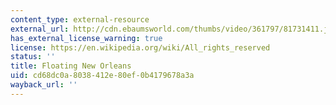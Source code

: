 ```yaml
---
content_type: external-resource
external_url: http://cdn.ebaumsworld.com/thumbs/video/361797/81731411.jpg
has_external_license_warning: true
license: https://en.wikipedia.org/wiki/All_rights_reserved
status: ''
title: Floating New Orleans
uid: cd68dc0a-8038-412e-80ef-0b4179678a3a
wayback_url: ''
---
```

